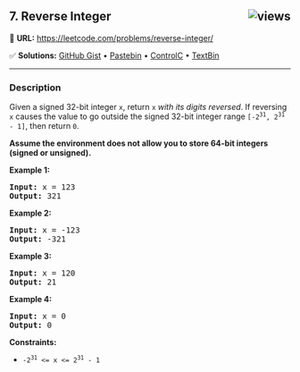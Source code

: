 ## 7. Reverse Integer <img src="https://visitor-badge.glitch.me/badge?page_id=https://github.com/asahiocean/LeetCode/tree/main/Math/7.%20Reverse%20Integer&left_color=black&right_color=yellow&left_text=views" alt="views" align="right">

🔗 **URL:** https://leetcode.com/problems/reverse-integer/

✅ **Solutions:** [GitHub Gist](https://git.io/JMGNn) • [Pastebin](https://pastebin.com/Z2ZSQyzp) • [ControlC](https://controlc.com/f5cf3211) • [TextBin](https://textbin.net/7kfihkg3hm)

---
### Description

<div><p>Given a signed 32-bit integer <code>x</code>, return <code>x</code><em> with its digits reversed</em>. If reversing <code>x</code> causes the value to go outside the signed 32-bit integer range <code>[-2<sup>31</sup>, 2<sup>31</sup> - 1]</code>, then return <code>0</code>.</p>

<p><strong>Assume the environment does not allow you to store 64-bit integers (signed or unsigned).</strong></p>

<p><strong>Example 1:</strong></p>
<pre><strong>Input:</strong> x = 123
<strong>Output:</strong> 321
</pre><p><strong>Example 2:</strong></p>
<pre><strong>Input:</strong> x = -123
<strong>Output:</strong> -321
</pre><p><strong>Example 3:</strong></p>
<pre><strong>Input:</strong> x = 120
<strong>Output:</strong> 21
</pre><p><strong>Example 4:</strong></p>
<pre><strong>Input:</strong> x = 0
<strong>Output:</strong> 0
</pre>
<p><strong>Constraints:</strong></p>

<ul>
	<li><code>-2<sup>31</sup> &lt;= x &lt;= 2<sup>31</sup> - 1</code></li>
</ul>
</div>
